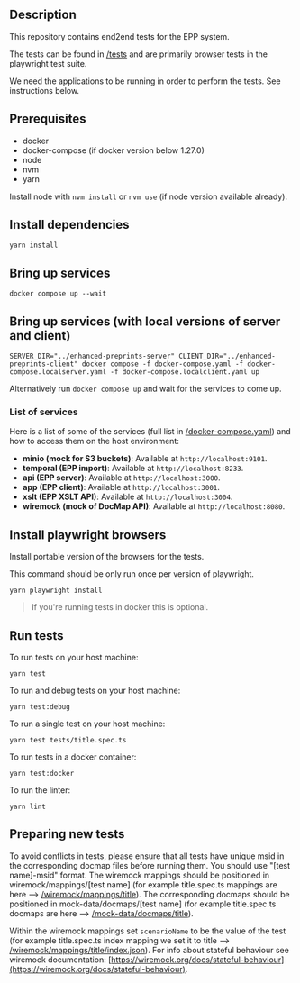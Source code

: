 ## Description

This repository contains end2end tests for the EPP system.

The tests can be found in [/tests](/tests) and are primarily browser tests in the playwright test suite.

We need the applications to be running in order to perform the tests. See instructions below.


## Prerequisites

- docker
- docker-compose (if docker version below 1.27.0)
- node
- nvm
- yarn

Install node with `nvm install` or `nvm use` (if node version available already).

## Install dependencies

```
yarn install
```

## Bring up services

```
docker compose up --wait
```

## Bring up services (with local versions of server and client)

```
SERVER_DIR="../enhanced-preprints-server" CLIENT_DIR="../enhanced-preprints-client" docker compose -f docker-compose.yaml -f docker-compose.localserver.yaml -f docker-compose.localclient.yaml up
```

Alternatively run `docker compose up` and wait for the services to come up.

### List of services

Here is a list of some of the services (full list in [/docker-compose.yaml](/docker-compose.yaml)) and how to access them on the host environment:

- **minio (mock for S3 buckets)**: Available at `http://localhost:9101`.
- **temporal (EPP import)**: Available at `http://localhost:8233`.
- **api (EPP server)**: Available at `http://localhost:3000`.
- **app (EPP client)**: Available at `http://localhost:3001`.
- **xslt (EPP XSLT API)**: Available at `http://localhost:3004`.
- **wiremock (mock of DocMap API)**: Available at `http://localhost:8080`.

## Install playwright browsers

Install portable version of the browsers for the tests.

This command should be only run once per version of playwright.

```
yarn playwright install
```

> If you're running tests in docker this is optional.

## Run tests

To run tests on your host machine:

```
yarn test
```

To run and debug tests on your host machine:

```
yarn test:debug
```

To run a single test on your host machine:

```
yarn test tests/title.spec.ts
```

To run tests in a docker container:

```
yarn test:docker
```

To run the linter:

```
yarn lint
```

## Preparing new tests

To avoid conflicts in tests, please ensure that all tests have unique msid in the corresponding docmap files before running them. You should use "[test name]-msid" format. The wiremock mappings should be positioned in wiremock/mappings/[test name] (for example title.spec.ts mappings are here --> [/wiremock/mappings/title](/wiremock/mappings/title)). The corresponding docmaps should be positioned in mock-data/docmaps/[test name] (for example title.spec.ts docmaps are here --> [/mock-data/docmaps/title](/mock-data/docmaps/title)).

Within the wiremock mappings set `scenarioName` to be the value of the test (for example title.spec.ts index mapping we set it to title --> [/wiremock/mappings/title/index.json](/wiremock/mappings/title/index.json)). For info about stateful behaviour see wiremock documentation: [https://wiremock.org/docs/stateful-behaviour](https://wiremock.org/docs/stateful-behaviour).
